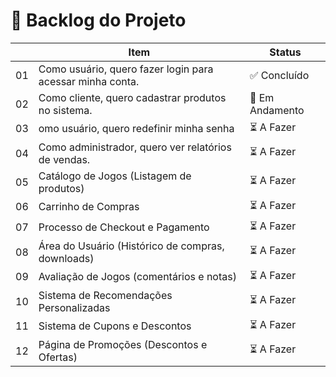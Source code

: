 # 📌 Backlog do Projeto

|    | Item                                                                 | Status       |
|-----|----------------------------------------------------------------------|--------------|
| 01  | Como usuário, quero fazer login para acessar minha conta.           | ✅ Concluído |
| 02  | Como cliente, quero cadastrar produtos no sistema.                  | 🔧 Em Andamento |
| 03  | omo usuário, quero redefinir minha senha                | ⏳ A Fazer    |
| 04  | Como administrador, quero ver relatórios de vendas.                        | ⏳ A Fazer    |
| 05  | Catálogo de Jogos (Listagem de produtos)                            | ⏳ A Fazer    |
| 06  | Carrinho de Compras                                                  | ⏳ A Fazer    |
| 07  | Processo de Checkout e Pagamento                                    | ⏳ A Fazer    |
| 08  | Área do Usuário (Histórico de compras, downloads)                   | ⏳ A Fazer    |
| 09  | Avaliação de Jogos (comentários e notas)                            | ⏳ A Fazer    |
| 10  | Sistema de Recomendações Personalizadas                             | ⏳ A Fazer    |
| 11  | Sistema de Cupons e Descontos                                       | ⏳ A Fazer    |
| 12  | Página de Promoções (Descontos e Ofertas)                           | ⏳ A Fazer    |
